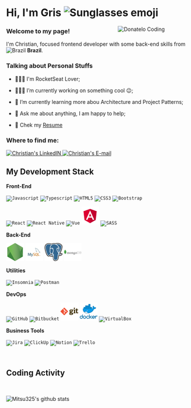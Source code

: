# Hi, I'm Gris <img width="30" src="https://emojis.slackmojis.com/emojis/images/1531849430/4246/blob-sunglasses.gif?1531849430" alt="Sunglasses emoji" />

<img align="right" width="40%" src="https://media.giphy.com/media/cFdHXXm5GhJsc/giphy.gif" alt="Donatelo Coding" />

### Welcome to my page!
<p>
  I'm Christian, focused frontend developer with some back-end skills from 
  <img width="16" src="https://www.flaticon.com/svg/static/icons/svg/197/197386.svg" alt="Brazil" />
  <b>Brazil</b>.
</p>

### Talking about Personal Stuffs

- 👩🏻‍🚀 I'm RocketSeat Lover;

- 👨🏽‍💻 I’m currently working on something cool :wink:;

- 🌱 I’m currently learning more abou Architecture and Project Patterns; 

- 💬 Ask me about anything, I am happy to help;

- 📝 Chek my [Resume](https://drive.google.com/file/d/19u8NyY0_AJj0858Dqyj1mgZj7Tsl14Ew/view?usp=sharing)

### Where to find me:

<a href="https://www.linkedin.com/in/christian-santos-front-end/">
  <img alt="Christian's LinkedIN" src="https://img.icons8.com/fluent/48/000000/linkedin.png"/>
</a>

<a href="mailto:christian.pinho@outlook.com">
  <img alt="Christian's E-mail" src="https://img.icons8.com/fluent/48/000000/microsoft-outlook-2019.png"/>
</a>

## My Development Stack

**Front-End**

<code><img alt="Javascript" src="https://img.icons8.com/color/48/000000/javascript.png"/></code>
<code><img alt="Typescript" src="https://img.icons8.com/color/48/000000/typescript.png"/></code>
<code><img alt="HTML5" src="https://img.icons8.com/color/48/000000/html-5.png"/></code>
<code><img alt="CSS3" src="https://img.icons8.com/color/48/000000/css3.png"/></code>
<code><img alt="Bootstrap" height="48" src="https://img.icons8.com/color/48/000000/bootstrap.png"/></code>

<code><img alt="React" src="https://img.icons8.com/officexs/48/000000/react.png"/></code>
<code><img alt="React Native" src="https://img.icons8.com/color/48/000000/react-native.png"/></code>
<code><img alt="Vue" src="https://img.icons8.com/color/48/000000/vue-js.png"/></code>
<code><img alt="Angular" height="48" src="https://raw.githubusercontent.com/github/explore/80688e429a7d4ef2fca1e82350fe8e3517d3494d/topics/angular/angular.png" /></code>
<code><img alt="SASS" src="https://img.icons8.com/color/48/000000/sass.png"/></code>

**Back-End**

<code><img height="48" src="https://raw.githubusercontent.com/github/explore/80688e429a7d4ef2fca1e82350fe8e3517d3494d/topics/nodejs/nodejs.png" alt="Nodejs"/></code>
<code><img height="48" src="https://raw.githubusercontent.com/github/explore/80688e429a7d4ef2fca1e82350fe8e3517d3494d/topics/mysql/mysql.png" alt="MySQL"/></code>
<code><img height="48" src="https://raw.githubusercontent.com/github/explore/80688e429a7d4ef2fca1e82350fe8e3517d3494d/topics/postgresql/postgresql.png" alt="PostegreSQL"/></code>
<code><img height="48" src="https://raw.githubusercontent.com/github/explore/80688e429a7d4ef2fca1e82350fe8e3517d3494d/topics/mongodb/mongodb.png" alt="MongoDB"/></code>

**Utilities**

<code><img height="48" src="https://dashboard.snapcraft.io/site_media/appmedia/2018/04/twitter-card-icon.png" alt="Insomnia"/></code>
<code><img height="48" src="https://user-images.githubusercontent.com/2676579/34940598-17cc20f0-f9be-11e7-8c6d-f0190d502d64.png" alt="Postman"/></code>

**DevOps**

<code><img height="48" src="https://cdn3.iconfinder.com/data/icons/inficons/512/github.png" alt="GitHub"/></code>
<code><img height="48" src="https://cdn4.iconfinder.com/data/icons/logos-and-brands/512/44_Bitbucket_logo_logos-512.png" alt="Bitbucket"/></code>
<code><img height="48" src="https://raw.githubusercontent.com/github/explore/80688e429a7d4ef2fca1e82350fe8e3517d3494d/topics/git/git.png" alt="Git"/></code>
<code><img height="48" src="https://raw.githubusercontent.com/github/explore/80688e429a7d4ef2fca1e82350fe8e3517d3494d/topics/docker/docker.png" alt="Docker"/></code>
<code><img height="48" src="https://img.utdstc.com/icon/c2f/773/c2f7733df6524599afea694769062bc12d389fb4178f8be7b644c5e802fbbc17:200" alt="VirtualBox"/></code>

**Business Tools**

<code><img height="48" src="https://cdn.worldvectorlogo.com/logos/jira-1.svg" alt="Jira"/></code>
<code><img height="48" src="https://232924.apps.zdusercontent.com/232924/assets/1579259063-9eaa196f4d4eeff0ff0c915b800a9730/logo.png" alt="ClickUp"/></code>
<code><img height="48" src="https://cdn.iconscout.com/icon/free/png-512/notion-1693557-1442598.png" alt="Notion"/></code>
<code><img height="48" src="https://cdn.iconscout.com/icon/free/png-512/trello-6-569395.png" alt="Trello"/></code>

<br/>

## Coding Activity

<br/>

<p align="left">
  <img src="https://github-readme-stats.vercel.app/api?username=ChrisFrontDev&show_icons=true&theme=dracula" alt="Mitsu325's github stats" />
</p>
